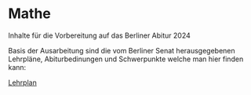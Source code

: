 # Mathe
Inhalte für die Vorbereitung auf das Berliner Abitur 2024

Basis der Ausarbeitung sind die vom Berliner Senat herausgegebenen Lehrpläne, Abiturbedinungen und Schwerpunkte welche man hier finden kann:

[Lehrplan](https://www.berlin.de/sen/bildung/schule/pruefungen-und-abschluesse/abitur/#headline_1_36_0_15)



